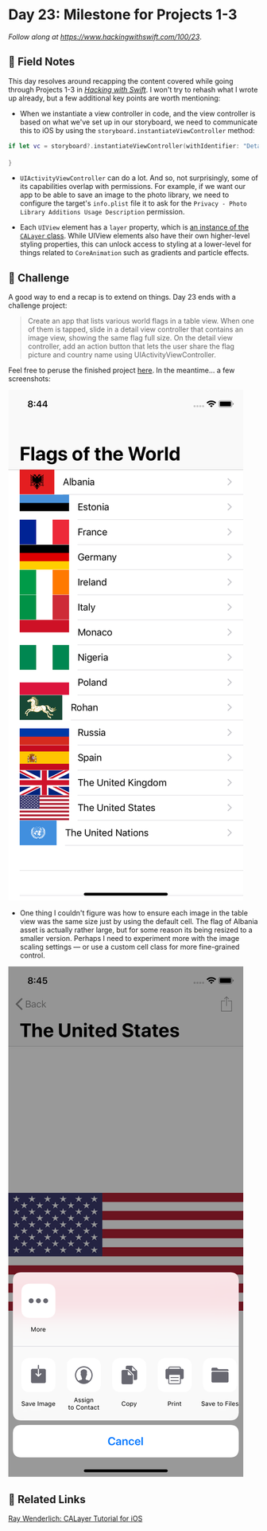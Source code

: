 # Day 23: Milestone for Projects 1-3


_Follow along at https://www.hackingwithswift.com/100/23_.


## 📒 Field Notes

This day resolves around recapping the content covered while going through Projects 1-3 in _[Hacking with Swift](https://www.hackingwithswift.com/read)_. I won't try to rehash what I wrote up already, but a few additional key points are worth mentioning:

- When we instantiate a view controller in code, and the view controller is based on what we've set up in our storyboard, we need to communicate this to iOS by using the `storyboard.instantiateViewController` method:

```swift
if let vc = storyboard?.instantiateViewController(withIdentifier: "Detail") as? DetailViewController {

}
```

- `UIActivityViewController` can do a lot. And so, not surprisingly, some of its capabilities overlap with permissions. For example, if we want our app to be able to save an image to the photo library, we need to configure the target's `info.plist` file it to ask for the `Privacy - Photo Library Additions Usage Description` permission.

- Each `UIView` element has a `layer` property, which is [an instance of the `CALayer` class](https://developer.apple.com/documentation/uikit/uiview/1622436-layer). While UIView elements also have their own higher-level styling properties, this can unlock access to styling at a lower-level for things related to `CoreAnimation` such as gradients and particle effects.


## 🥅 Challenge

A good way to end a recap is to extend on things. Day 23 ends with a challenge project:

> Create an app that lists various world flags in a table view. When one of them is tapped, slide in a detail view controller that contains an image view, showing the same flag full size. On the detail view controller, add an action button that lets the user share the flag picture and country name using UIActivityViewController.

Feel free to peruse the finished project [here](./challenge). In the meantime... a few screenshots:

![Table View](./screenshots/table-view.png)

- One thing I couldn't figure was how to ensure each image in the table view was the same size just by using the default cell. The flag of Albania asset is actually rather large, but for some reason its being resized to a smaller version. Perhaps I need to experiment more with the image scaling settings &mdash; or use a custom cell class for more fine-grained control.

![Details Page](./screenshots/details-page.png)


## 🔗 Related Links

[Ray Wenderlich: CALayer Tutorial for iOS](https://www.raywenderlich.com/402-calayer-tutorial-for-ios-getting-started)
